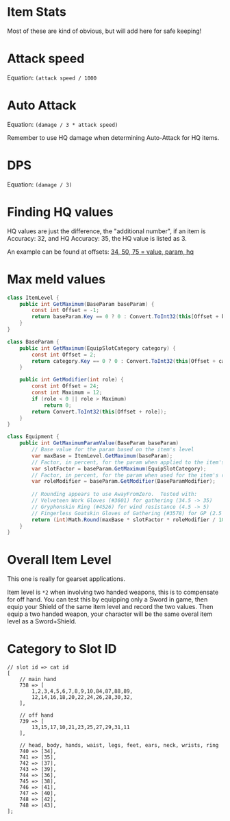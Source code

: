 # Item Stats

Most of these are kind of obvious, but will add here for safe keeping!

# Attack speed

Equation: `(attack speed / 1000 `

# Auto Attack

Equation: `(damage / 3 * attack speed)`

Remember to use HQ damage when determining Auto-Attack for HQ items.

# DPS

Equation: `(damage / 3)`

# Finding HQ values

HQ values are just the difference, the "additional number", if an item is Accuracy: 32, and HQ Accuracy: 35, the HQ value is listed as 3.

An example can be found at offsets: [34, 50, 75 = value, param, hq](https://github.com/viion/XIV-Datamining/blob/master/offsets/Items/items_csv_xivdb_unverified.txt#L15-L17)

# Max meld values

```csharp
class ItemLevel {
    public int GetMaximum(BaseParam baseParam) {
        const int Offset = -1;
        return baseParam.Key == 0 ? 0 : Convert.ToInt32(this[Offset + baseParam.Key]);
    }
}

class BaseParam {
    public int GetMaximum(EquipSlotCategory category) {
        const int Offset = 2;
        return category.Key == 0 ? 0 : Convert.ToInt32(this[Offset + category.Key]);
    }

    public int GetModifier(int role) {
        const int Offset = 24;
        const int Maximum = 12;
        if (role < 0 || role > Maximum)
            return 0;
        return Convert.ToInt32(this[Offset + role]);
    }
}

class Equipment {
    public int GetMaximumParamValue(BaseParam baseParam)
        // Base value for the param based on the item's level
        var maxBase = ItemLevel.GetMaximum(baseParam);
        // Factor, in percent, for the param when applied to the item's equip slot
        var slotFactor = baseParam.GetMaximum(EquipSlotCategory);
        // Factor, in percent, for the param when used for the item's role
        var roleModifier = baseParam.GetModifier(BaseParamModifier);
    
        // Rounding appears to use AwayFromZero.  Tested with:
        // Velveteen Work Gloves (#3601) for gathering (34.5 -> 35)
        // Gryphonskin Ring (#4526) for wind resistance (4.5 -> 5)
        // Fingerless Goatskin Gloves of Gathering (#3578) for GP (2.5 -> 3)
        return (int)Math.Round(maxBase * slotFactor * roleModifier / 10000.0, MidpointRounding.AwayFromZero);
    }
}
```

# Overall Item Level

This one is really for gearset applications. 

Item level is `*2` when involving two handed weapons, this is to compensate for off hand. You can test this by equipping only a Sword in game, then equip your Shield of the same item level and record the two values. Then equip a two handed weapon, your character will be the same overal item level as a Sword+Shield.

# Category to Slot ID
```
// slot id => cat id
[
    // main hand
    738 => [
        1,2,3,4,5,6,7,8,9,10,84,87,88,89,
        12,14,16,18,20,22,24,26,28,30,32,
    ],

    // off hand
    739 => [
        13,15,17,10,21,23,25,27,29,31,11
    ],

    // head, body, hands, waist, legs, feet, ears, neck, wrists, ring
    740 => [34],
    741 => [35],
    742 => [37],
    743 => [39],
    744 => [36],
    745 => [38],
    746 => [41],
    747 => [40],
    748 => [42],
    748 => [43],
];
```
